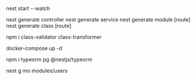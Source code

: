nest start --watch

nest generate controller
nest generate service
nest generate module [route]
nest generate class [route]

npm i class-validator class-transformer

docker-compose up -d

npm i typeorm pg @nestjs/typeorm

nest g mo modules/users
